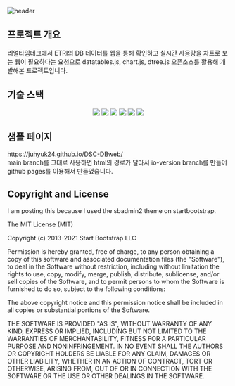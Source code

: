 ![header](https://capsule-render.vercel.app/api?type=Waving&color=4e73df&fontColor=FFFFFF&height=300&text=DB%20Table%20Web)


## 프로젝트 개요
리얼타임테크에서 ETRI의 DB 데이터를 웹을 통해 확인하고 실시간 사용량을 차트로 보는 웹이 필요하다는 요청으로 datatables.js, chart.js, dtree.js 오픈소스를 활용해 개발해본 프로젝트입니다.


## 기술 스택
<div align=center> 
  <img src="https://img.shields.io/badge/html5-E34F26?style=for-the-badge&logo=html5&logoColor=white">
  <img src="https://img.shields.io/badge/css3-1572B6?style=for-the-badge&logo=css3&logoColor=white">
  <img src="https://img.shields.io/badge/javascript-F7DF1E?style=for-the-badge&logo=javascript&logoColor=white">
  <img src="https://img.shields.io/badge/bootstrap-7952B3?style=for-the-badge&logo=bootstrap&logoColor=white">
  <img src="https://img.shields.io/badge/nodedotjs-339933?style=for-the-badge&logo=node.js&logoColor=white">
  <img src="https://img.shields.io/badge/ubuntu-E95420?style=for-the-badge&logo=ubuntu&logoColor=white">
</div>


## 샘플 페이지
https://juhyuk24.github.io/DSC-DBweb/ <br>
main branch를 그대로 사용하면 html의 경로가 달라서 io-version branch를 만들어 github pages를 이용해서 만들었습니다.


## Copyright and License
I am posting this because I used the sbadmin2 theme on startbootstrap.

The MIT License (MIT)

Copyright (c) 2013-2021 Start Bootstrap LLC

Permission is hereby granted, free of charge, to any person obtaining a copy
of this software and associated documentation files (the "Software"), to deal
in the Software without restriction, including without limitation the rights
to use, copy, modify, merge, publish, distribute, sublicense, and/or sell
copies of the Software, and to permit persons to whom the Software is
furnished to do so, subject to the following conditions:

The above copyright notice and this permission notice shall be included in
all copies or substantial portions of the Software.

THE SOFTWARE IS PROVIDED "AS IS", WITHOUT WARRANTY OF ANY KIND, EXPRESS OR
IMPLIED, INCLUDING BUT NOT LIMITED TO THE WARRANTIES OF MERCHANTABILITY,
FITNESS FOR A PARTICULAR PURPOSE AND NONINFRINGEMENT. IN NO EVENT SHALL THE
AUTHORS OR COPYRIGHT HOLDERS BE LIABLE FOR ANY CLAIM, DAMAGES OR OTHER
LIABILITY, WHETHER IN AN ACTION OF CONTRACT, TORT OR OTHERWISE, ARISING FROM,
OUT OF OR IN CONNECTION WITH THE SOFTWARE OR THE USE OR OTHER DEALINGS IN
THE SOFTWARE.
